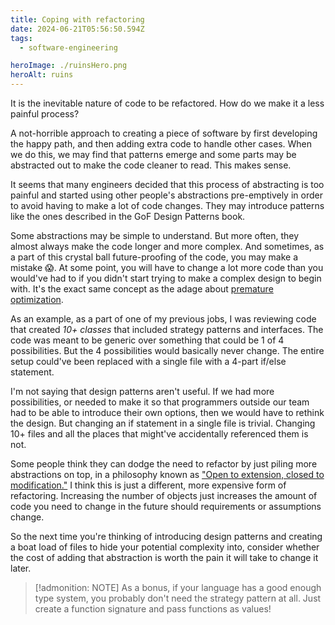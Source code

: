 ```yaml
---
title: Coping with refactoring
date: 2024-06-21T05:56:50.594Z
tags:
  - software-engineering

heroImage: ./ruinsHero.png
heroAlt: ruins
---
```


It is the inevitable nature of code to be refactored. How do we make it a less
painful process?

A not-horrible approach to creating a piece of software by first developing the
happy path, and then adding extra code to handle other cases. When we do this,
we may find that patterns emerge and some parts may be abstracted out to make
the code cleaner to read. This makes sense.

It seems that many engineers decided that this process of abstracting is too
painful and started using other people's abstractions pre-emptively in order to
avoid having to make a lot of code changes. They may introduce patterns like the
ones described in the GoF Design Patterns book.

Some abstractions may be simple to understand. But more often, they almost
always make the code longer and more complex. And sometimes, as a part of this
crystal ball future-proofing of the code, you may make a mistake :scream:. At
some point, you will have to change a lot more code than you would've had to if
you didn't start trying to make a complex design to begin with. It's the exact
same concept as the adage about [premature optimization][2].

[2]: https://en.wikipedia.org/wiki/Program_optimization

As an example, as a part of one of my previous jobs, I was reviewing code that
created _10+ classes_ that included strategy patterns and interfaces. The code
was meant to be generic over something that could be 1 of 4 possibilities. But
the 4 possibilities would basically never change. The entire setup could've been
replaced with a single file with a 4-part if/else statement.

I'm not saying that design patterns aren't useful. If we had more possibilities,
or needed to make it so that programmers outside our team had to be able to
introduce their own options, then we would have to rethink the design. But
changing an if statement in a single file is trivial. Changing 10+ files and all
the places that might've accidentally referenced them is not.

Some people think they can dodge the need to refactor by just piling more
abstractions on top, in a philosophy known as ["Open to extension, closed to
modification."][1] I think this is just a different, more expensive form of
refactoring. Increasing the number of objects just increases the amount of code
you need to change in the future should requirements or assumptions change.

[1]: https://en.wikipedia.org/wiki/Open%E2%80%93closed_principle

So the next time you're thinking of introducing design patterns and creating a
boat load of files to hide your potential complexity into, consider whether the
cost of adding that abstraction is worth the pain it will take to change it
later.

> [!admonition: NOTE]
> As a bonus, if your language has a good enough type system, you probably don't
> need the strategy pattern at all. Just create a function signature and pass
functions as values!
